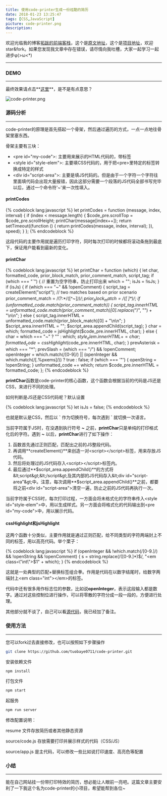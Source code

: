```yaml
---
title: 使用code-printer生成一份炫酷的简历
date: 2018-01-23 13:25:47
tags: [CSS,JavaScript]
picture: code-printer.png
description:
---
```


欢迎光临我的博客[拓跋的前端客栈](http://tuobaye.com)，这个是[原文地址](http://tuobaye.com/2018/01/23/%E4%BD%BF%E7%94%A8code-printer%E7%94%9F%E6%88%90%E4%B8%80%E4%BB%BD%E7%82%AB%E9%85%B7%E7%9A%84%E7%AE%80%E5%8E%86/)，这个是[项目地址](https://github.com/tuobaye0711/code-printer)，欢迎star&fork。如果您发现我文章中存在错误，请尽情向我吐槽，大家一起学习一起进步φ(>ω<*)

***

### DEMO

***

最终效果请点击**[这里](http://tuobaye.com/demo/code-printer)**，是不是有点意思？

![code-printer.png](code-printer.png)

### 源码分析

***

code-printer的原理是首先搭起一个骨架，然后通过遍历的方式，一点一点地往骨架里塞东西。

骨架主要有三块：

- &lt;pre id="my-code"&gt;: 主要用来展示的HTML代码的，带标签
- &lt;style id="style-elem"&gt;: 主要填CSS代码的，用于把&lt;pre&gt;里特定的标签转换成特定的样式
- &lt;div id="script-area"&gt;: 主要是填JS代码的。但是由于一个字符一个字符往里面填代码会出现大量报错，因此这部分需要一个段落的JS代码全部书写完毕以后，通过一个命令符'~'来一次性填入。

#### **printCodes**

{% codeblock lang:javascript %}
let printCodes = function (message, index, interval) {
    if (index < message.length) {
        $code_pre.scrollTop = $code_pre.scrollHeight;
        printChar(message[index++]);
        return setTimeout((function () {
            return printCodes(message, index, interval);
        }), speed);
    }
};
{% endcodeblock %}

这段代码的主要作用就是遍历打印字符，同时每次打印的时候都将滚动条拖到最底下，保证用户能看到最新的变化。

#### **printChar**

{% codeblock lang:javascript %}
let printChar = function (which) {
    let char, formatted_code, prior_block_match, prior_comment_match, script_tag;
    if (which === "`") {
        // 重置为空字符串，防止打印出来
        which = "";
        isJs = !isJs;
    }
    if (isJs) {
        if (which === "~" && !openComment) {
            script_tag = createElement("script");
            // two matches based on prior scenario
            prior_comment_match = /(?:\*\/([^\~]*))$/;
            prior_block_match = /([^~]*)$/;
            if (unformatted_code.match(prior_comment_match)) {
                script_tag.innerHTML = unformatted_code.match(prior_comment_match)[0].replace("*/", "") + "\n\n";
            } else {
                script_tag.innerHTML = unformatted_code.match(prior_block_match)[0] + "\n\n";
            }
            $script_area.innerHTML = "";
            $script_area.appendChild(script_tag);
        }
        char = which;
        formatted_code = jsHighlight($code_pre.innerHTML, char);
    } else {
        char = which === "~" ? "" : which;
        $style_elem.innerHTML += char;
        formatted_code = cssHighlight($code_pre.innerHTML, char);
    }
    prevAsterisk = which === "*";
    prevSlash = (which === "/") && !openComment;
    openInteger = which.match(/[0-9]/) || (openInteger && which.match(/[\.\%pxems]/)) ? true : false;
    if (which === '"') {
        openString = !openString;
    }
    unformatted_code += which;
    return $code_pre.innerHTML = formatted_code;
};
{% endcodeblock %}

**printChar**函数是code-printer的核心函数，这个函数会根据当前的代码是JS还是CSS，来进行不同的处理。

如何判断是JS还是CSS代码呢？默认设置

{% codeblock lang:javascript %}
let isJs = false;
{% endcodeblock %}

也就是默认是CSS，然后以 **\`** 作为切换符号，每次遇到 **`** 就切换一次语言。

当前字符属于JS时，在没遇到执行符号 **~** 之前，**printChar**只是单纯的打印格式化后的字符。遇到 **~** 以后，**printChar**进行了如下操作：

1. 函数首先通过正则匹配，匹配出之前的JS整段代码。
2. 再调用**createElement()**来创造一对&lt;script&gt;&lt;/script&gt;标签，用来存放JS代码。
3. 然后将处理过的JS代码存入&lt;script&gt;&lt;/script&gt;标签内。
4. 最后通过**$script_area.appendChild()**的方式将&lt;script&gt;&lt;/script&gt;及其内部的JS代码存入&lt;div id="script-area"&gt;中。注意，每次调用**$script_area.appendChild()**之前，都要将之前&lt;div id="script-area"&gt;清空一遍，防止之前的JS代码再执行一次。

当前字符属于CSS时，每次打印过程，一方面会将未格式化的字符串传入&lt;style id="style-elem"&gt;中，用以生成样式。另一方面会将格式化的代码输出到&lt;pre id="my-code"&gt;中，用以展示代码。

#### **cssHighlight**和**jsHighlight**

这两个函数十分类似，主要作用就是通过正则匹配，给不同类型的字符两端封上不同的标签，用以高亮代码。举个栗子：

{% codeblock lang:javascript %}
if (openInteger && !which.match(/[0-9\.]/) && !openString && !openComment) {
    s = string.replace(/([0-9\.]*)$/, "<em class=\"int\">$1</em>" + which);
}
{% endcodeblock %}

这就是一处典型的匹配+替换标签组合拳。作用是代码在以数字结尾时，给数字两端封上&lt;em class="int"&gt;&lt;/em&gt;的标签。

代码中还有很多用作标志位的参数，比如说**openInteger**，表示这段输入都是数字。通过对这些控制位进行操作，可以将零散的字符分成一段一段的，方便进行处理。

其他部分就不谈了，自己可以看[源代码](https://github.com/tuobaye0711/code-printer/blob/master/src/app.js)，我已经加了备注。

### 使用方法

***

您可以fork过去直接修改，也可以按照如下步骤操作

``` bash
git clone https://github.com/tuobaye0711/code-printer.git
```

安装依赖文件

``` bash
npm install
```

打包文件

``` bash
npm start
```

起服务

``` bash
npm run server
```

修改配置说明：

resume 文件存放简历或者其他静态资源

source/code.js 存放需要打印并展示样式的代码（CSS/JS）

source/app.js 是主代码，可以修改一些比如说打印速度、高亮色等配置

### 小结

***

能在自己网站挂一份带打印特效的简历，想必能让人眼前一亮吧。这篇文章主要安利了一下我这个名为code-printer的小项目，希望能帮到各位~